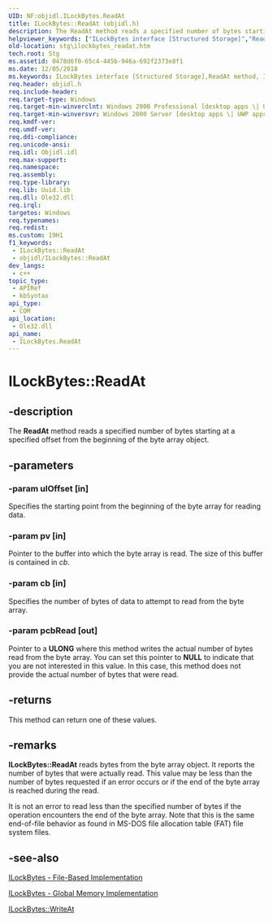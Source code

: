 ```yaml
---
UID: NF:objidl.ILockBytes.ReadAt
title: ILockBytes::ReadAt (objidl.h)
description: The ReadAt method reads a specified number of bytes starting at a specified offset from the beginning of the byte array object.
helpviewer_keywords: ["ILockBytes interface [Structured Storage]","ReadAt method","ILockBytes.ReadAt","ILockBytes::ReadAt","ReadAt","ReadAt method [Structured Storage]","ReadAt method [Structured Storage]","ILockBytes interface","_stg_ilockbytes_readat","objidl/ILockBytes::ReadAt","stg.ilockbytes_readat"]
old-location: stg\ilockbytes_readat.htm
tech.root: Stg
ms.assetid: 0478d6f0-65c4-445b-946a-692f2373e8f1
ms.date: 12/05/2018
ms.keywords: ILockBytes interface [Structured Storage],ReadAt method, ILockBytes.ReadAt, ILockBytes::ReadAt, ReadAt, ReadAt method [Structured Storage], ReadAt method [Structured Storage],ILockBytes interface, _stg_ilockbytes_readat, objidl/ILockBytes::ReadAt, stg.ilockbytes_readat
req.header: objidl.h
req.include-header: 
req.target-type: Windows
req.target-min-winverclnt: Windows 2000 Professional [desktop apps \| UWP apps]
req.target-min-winversvr: Windows 2000 Server [desktop apps \| UWP apps]
req.kmdf-ver: 
req.umdf-ver: 
req.ddi-compliance: 
req.unicode-ansi: 
req.idl: Objidl.idl
req.max-support: 
req.namespace: 
req.assembly: 
req.type-library: 
req.lib: Uuid.lib
req.dll: Ole32.dll
req.irql: 
targetos: Windows
req.typenames: 
req.redist: 
ms.custom: 19H1
f1_keywords:
 - ILockBytes::ReadAt
 - objidl/ILockBytes::ReadAt
dev_langs:
 - c++
topic_type:
 - APIRef
 - kbSyntax
api_type:
 - COM
api_location:
 - Ole32.dll
api_name:
 - ILockBytes.ReadAt
---
```


# ILockBytes::ReadAt


## -description

The <b>ReadAt</b> method reads a specified number of bytes starting at a specified offset from the beginning of the byte array object.

## -parameters

### -param ulOffset [in]

Specifies the starting point from the beginning of the byte array for reading data.

### -param pv [in]

Pointer to the buffer into which the byte array is read.  The size of this buffer is contained in <i>cb</i>.

### -param cb [in]

Specifies the number of bytes of data to attempt to read from the byte array.

### -param pcbRead [out]

Pointer to a <b>ULONG</b> where this method writes the actual number of bytes read from the byte array. You can set this pointer to <b>NULL</b> to indicate that you are not interested in this value. In this case, this method does not provide the actual number of bytes that were read.

## -returns

This method can return one of these values.

## -remarks

<b>ILockBytes::ReadAt</b> reads bytes from the byte array object. It reports the number of bytes that were actually read. This value may be less than the number of bytes requested if an error occurs or if the end of the byte array is reached during the read.

It is not an error to read less than the specified number of bytes if the operation encounters the end of the byte array. Note that this is the same end-of-file behavior as found in MS-DOS file allocation table (FAT) file system files.

## -see-also

<a href="https://docs.microsoft.com/windows/desktop/Stg/ilockbytes-file-based-implementation">ILockBytes - File-Based Implementation</a>



<a href="https://docs.microsoft.com/windows/desktop/Stg/ilockbytes-global-memory-implementation">ILockBytes - Global Memory Implementation</a>



<a href="https://docs.microsoft.com/windows/desktop/api/objidl/nf-objidl-ilockbytes-writeat">ILockBytes::WriteAt</a>

